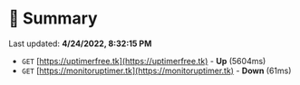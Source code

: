 # 📖 Summary
Last updated: **4/24/2022, 8:32:15 PM**

- `GET` [https://uptimerfree.tk](https://uptimerfree.tk) - **Up** (5604ms)
- `GET` [https://monitoruptimer.tk](https://monitoruptimer.tk) - **Down** (61ms)
